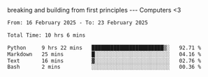 breaking and building from first principles --- Computers <3

<!--START_SECTION:waka-->

```txt
From: 16 February 2025 - To: 23 February 2025

Total Time: 10 hrs 6 mins

Python     9 hrs 22 mins   ███████████████████████▒░   92.71 %
Markdown   25 mins         █░░░░░░░░░░░░░░░░░░░░░░░░   04.16 %
Text       16 mins         ▓░░░░░░░░░░░░░░░░░░░░░░░░   02.76 %
Bash       2 mins          ░░░░░░░░░░░░░░░░░░░░░░░░░   00.36 %
```

<!--END_SECTION:waka-->
